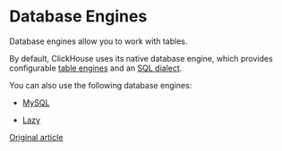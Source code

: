 # Database Engines

Database engines allow you to work with tables.

By default, ClickHouse uses its native database engine, which provides configurable [table engines](../operations/table_engines/index.md) and an [SQL dialect](../query_language/syntax.md).

You can also use the following database engines:

- [MySQL](mysql.md)

- [Lazy](lazy.md)

[Original article](https://clickhouse.tech/docs/en/database_engines/) <!--hide-->
